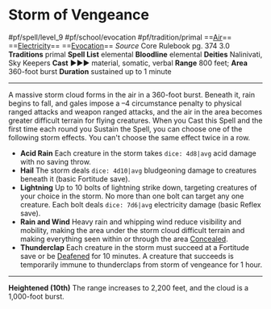 # Storm of Vengeance
#pf/spell/level_9 #pf/school/evocation #pf/tradition/primal
==[Air](../../../Traits/Air.md)== ==[Electricity](../../../Traits/Electricity.md)== ==[Evocation](../../../Traits/Evocation.md)==
*Source* Core Rulebook pg. 374 3.0
**Traditions** primal
**Spell List** elemental
**Bloodline** elemental
**Deities** Nalinivati, Sky Keepers
**Cast** ►►► material, somatic, verbal
**Range** 800 feet; **Area** 360-foot burst
**Duration** sustained up to 1 minute

---
A massive storm cloud forms in the air in a 360-foot burst. Beneath it, rain begins to fall, and gales impose a –4 circumstance penalty to physical ranged attacks and weapon ranged attacks, and the air in the area becomes greater difficult terrain for flying creatures. When you Cast this Spell and the first time each round you Sustain the Spell, you can choose one of the following storm effects. You can't choose the same effect twice in a row.
- **Acid Rain** Each creature in the storm takes `dice: 4d8|avg` acid damage with no saving throw.
- **Hail** The storm deals `dice: 4d10|avg` bludgeoning damage to creatures beneath it (basic Fortitude save).
- **Lightning** Up to 10 bolts of lightning strike down, targeting creatures of your choice in the storm. No more than one bolt can target any one creature. Each bolt deals `dice: 7d6|avg` electricity damage (basic Reflex save).
- **Rain and Wind** Heavy rain and whipping wind reduce visibility and mobility, making the area under the storm cloud difficult terrain and making everything seen within or through the area [Concealed](../../../Conditions/Concealed.md).
- **Thunderclap** Each creature in the storm must succeed at a Fortitude save or be [Deafened](../../../Conditions/Deafened.md) for 10 minutes. A creature that succeeds is temporarily immune to thunderclaps from storm of vengeance for 1 hour.

<hr>

**Heightened (10th)** The range increases to 2,200 feet, and the cloud is a 1,000-foot burst.